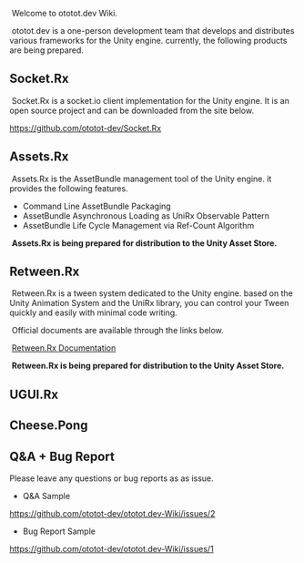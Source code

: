 &nbsp;Welcome to ototot.dev Wiki.
 
&nbsp;ototot.dev is a one-person development team that develops and distributes various frameworks for the Unity engine. currently, the following products are being prepared.
 
## Socket.Rx

&nbsp;Socket.Rx is a socket.io client implementation for the Unity engine. It is an open source project and can be downloaded from the site below.
 
 https://github.com/ototot-dev/Socket.Rx

## Assets.Rx

&nbsp;Assets.Rx is the AssetBundle management tool of the Unity engine. it provides the following features.
 
- Command Line AssetBundle Packaging
- AssetBundle Asynchronous Loading as UniRx Observable Pattern
- AssetBundle Life Cycle Management via Ref-Count Algorithm

&nbsp;**Assets.Rx is being prepared for distribution to the Unity Asset Store.**

## Retween.Rx

&nbsp;Retween.Rx is a tween system dedicated to the Unity engine. based on the Unity Animation System and the UniRx library, you can control your Tween quickly and easily with minimal code writing.

&nbsp;Official documents are available through the links below.
 
&nbsp;[Retween.Rx Documentation](https://www.notion.so/ototot/Retween-Rx-Documetation-5a36f801cd4d4094a10db196323d2d0d)
 
 
&nbsp;**Retween.Rx is being prepared for distribution to the Unity Asset Store.**
 
## UGUI.Rx

## Cheese.Pong

## Q&A + Bug Report
 
 Please leave any questions or bug reports as as issue.
 
- Q&A Sample
 
https://github.com/ototot-dev/ototot.dev-Wiki/issues/2

- Bug Report Sample

https://github.com/ototot-dev/ototot.dev-Wiki/issues/1
 
 
 














